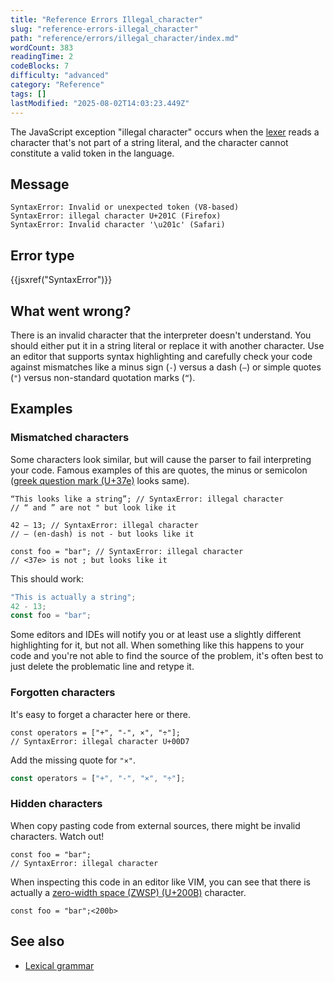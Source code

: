 ```yaml
---
title: "Reference Errors Illegal_character"
slug: "reference-errors-illegal_character"
path: "reference/errors/illegal_character/index.md"
wordCount: 383
readingTime: 2
codeBlocks: 7
difficulty: "advanced"
category: "Reference"
tags: []
lastModified: "2025-08-02T14:03:23.449Z"
---
```



The JavaScript exception "illegal character" occurs when the [lexer](/en-US/docs/Web/JavaScript/Reference/Lexical_grammar) reads a character that's not part of a string literal, and the character cannot constitute a valid token in the language.

## Message

```plain
SyntaxError: Invalid or unexpected token (V8-based)
SyntaxError: illegal character U+201C (Firefox)
SyntaxError: Invalid character '\u201c' (Safari)
```

## Error type

{{jsxref("SyntaxError")}}

## What went wrong?

There is an invalid character that the interpreter doesn't understand. You should either put it in a string literal or replace it with another character. Use an editor that supports syntax highlighting and carefully check your code
against mismatches like a minus sign (`-`) versus a dash (`–`)
or simple quotes (`"`) versus non-standard quotation marks (`“`).

## Examples

### Mismatched characters

Some characters look similar, but will cause the parser to fail interpreting your code.
Famous examples of this are quotes, the minus or semicolon
([greek question mark (U+37e)](https://en.wikipedia.org/wiki/Question_mark#Greek_question_mark) looks same).

```js-nolint example-bad
“This looks like a string”; // SyntaxError: illegal character
// “ and ” are not " but look like it

42 – 13; // SyntaxError: illegal character
// – (en-dash) is not - but looks like it

const foo = "bar"; // SyntaxError: illegal character
// <37e> is not ; but looks like it
```

This should work:

```js example-good
"This is actually a string";
42 - 13;
const foo = "bar";
```

Some editors and IDEs will notify you or at least use a slightly different highlighting for it, but not all. When something like this happens to your code and you're not able to find the source of the problem, it's often best to just delete the problematic line and retype it.

### Forgotten characters

It's easy to forget a character here or there.

```js-nolint example-bad
const operators = ["+", "-", ×", "÷"];
// SyntaxError: illegal character U+00D7
```

Add the missing quote for `"×"`.

```js example-good
const operators = ["+", "-", "×", "÷"];
```

### Hidden characters

When copy pasting code from external sources, there might be invalid characters. Watch
out!

```js-nolint example-bad
const foo = "bar";​
// SyntaxError: illegal character
```

When inspecting this code in an editor like VIM, you can see that there is actually a
[zero-width space (ZWSP) (U+200B)](https://en.wikipedia.org/wiki/Zero-width_space) character.

```js-nolint
const foo = "bar";<200b>
```

## See also

- [Lexical grammar](/en-US/docs/Web/JavaScript/Reference/Lexical_grammar)
